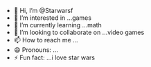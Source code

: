 - 👋 Hi, I’m @Starwarsf
- 👀 I’m interested in ...games
- 🌱 I’m currently learning ...math
- 💞️ I’m looking to collaborate on ...video games
- 📫 How to reach me ...
- 😄 Pronouns: ...
- ⚡ Fun fact: ...i love star wars

<!---
Starwarsf/Starwarsf is a ✨ special ✨ repository because its `README.md` (this file) appears on your GitHub profile.
You can click the Preview link to take a look at your changes.
--->

